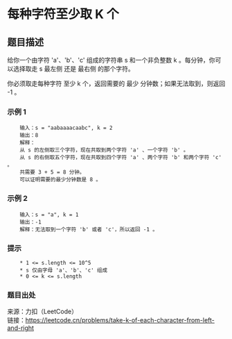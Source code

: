 # 每种字符至少取 K 个

## 题目描述

给你一个由字符 'a'、'b'、'c' 组成的字符串 s 和一个非负整数 k 。每分钟，你可以选择取走 s 最左侧 还是 最右侧 的那个字符。

你必须取走每种字符 至少 k 个，返回需要的 最少 分钟数；如果无法取到，则返回 -1 。

### 示例 1

```text
    输入：s = "aabaaaacaabc", k = 2
    输出：8
    解释：
    从 s 的左侧取三个字符，现在共取到两个字符 'a' 、一个字符 'b' 。
    从 s 的右侧取五个字符，现在共取到四个字符 'a' 、两个字符 'b' 和两个字符 'c' 。
    共需要 3 + 5 = 8 分钟。
    可以证明需要的最少分钟数是 8 。
```

### 示例 2

```text
    输入：s = "a", k = 1
    输出：-1
    解释：无法取到一个字符 'b' 或者 'c'，所以返回 -1 。
```

### 提示

```text
    * 1 <= s.length <= 10^5
    * s 仅由字母 'a'、'b'、'c' 组成
    * 0 <= k <= s.length
```

### 题目出处

来源：力扣（LeetCode）  
链接：<https://leetcode.cn/problems/take-k-of-each-character-from-left-and-right>
